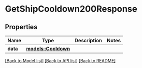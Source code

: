 # GetShipCooldown200Response

## Properties

Name | Type | Description | Notes
------------ | ------------- | ------------- | -------------
**data** | [**models::Cooldown**](Cooldown.md) |  | 

[[Back to Model list]](../README.md#documentation-for-models) [[Back to API list]](../README.md#documentation-for-api-endpoints) [[Back to README]](../README.md)



